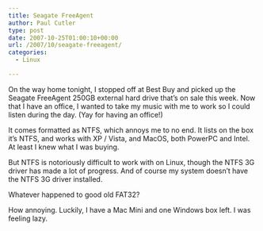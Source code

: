 ```yaml
---
title: Seagate FreeAgent
author: Paul Cutler
type: post
date: 2007-10-25T01:00:10+00:00
url: /2007/10/seagate-freeagent/
categories:
  - Linux

---
```

On the way home tonight, I stopped off at Best Buy and picked up the Seagate FreeAgent 250GB external hard drive that&#8217;s on sale this week. Now that I have an office, I wanted to take my music with me to work so I could listen during the day. (Yay for having an office!)

It comes formatted as NTFS, which annoys me to no end. It lists on the box it&#8217;s NTFS, and works with XP / Vista, and MacOS, both PowerPC and Intel. At least I knew what I was buying.

But NTFS is notoriously difficult to work with on Linux, though the NTFS 3G driver has made a lot of progress. And of course my system doesn&#8217;t have the NTFS 3G driver installed.

Whatever happened to good old FAT32?

How annoying. Luckily, I have a Mac Mini and one Windows box left. I was feeling lazy.